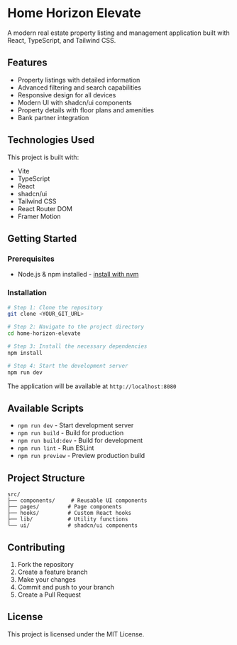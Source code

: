 # Home Horizon Elevate

A modern real estate property listing and management application built with React, TypeScript, and Tailwind CSS.

## Features

- Property listings with detailed information
- Advanced filtering and search capabilities
- Responsive design for all devices
- Modern UI with shadcn/ui components
- Property details with floor plans and amenities
- Bank partner integration

## Technologies Used

This project is built with:

- Vite
- TypeScript
- React
- shadcn/ui
- Tailwind CSS
- React Router DOM
- Framer Motion

## Getting Started

### Prerequisites

- Node.js & npm installed - [install with nvm](https://github.com/nvm-sh/nvm#installing-and-updating)

### Installation

```sh
# Step 1: Clone the repository
git clone <YOUR_GIT_URL>

# Step 2: Navigate to the project directory
cd home-horizon-elevate

# Step 3: Install the necessary dependencies
npm install

# Step 4: Start the development server
npm run dev
```

The application will be available at `http://localhost:8080`

## Available Scripts

- `npm run dev` - Start development server
- `npm run build` - Build for production
- `npm run build:dev` - Build for development
- `npm run lint` - Run ESLint
- `npm run preview` - Preview production build

## Project Structure

```
src/
├── components/     # Reusable UI components
├── pages/         # Page components
├── hooks/         # Custom React hooks
├── lib/           # Utility functions
└── ui/            # shadcn/ui components
```

## Contributing

1. Fork the repository
2. Create a feature branch
3. Make your changes
4. Commit and push to your branch
5. Create a Pull Request

## License

This project is licensed under the MIT License.
